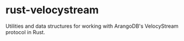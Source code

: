 # rust-velocystream
Utilities and data structures for working with ArangoDB's VelocyStream protocol in Rust.
